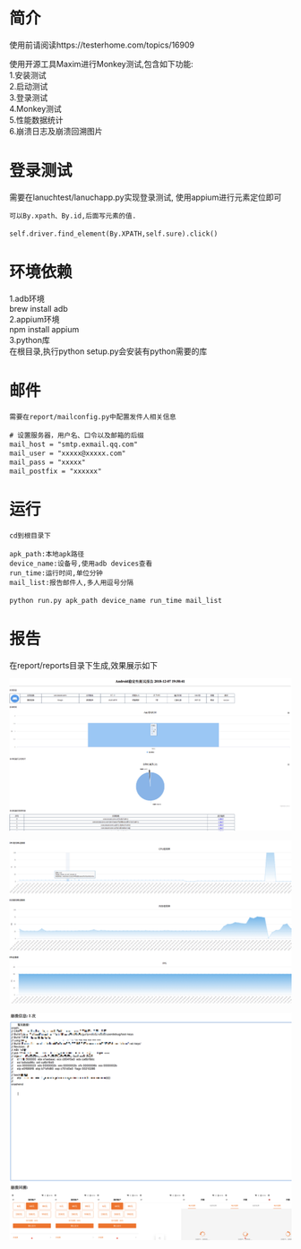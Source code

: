 # 简介

使用前请阅读https://testerhome.com/topics/16909<br>

使用开源工具Maxim进行Monkey测试,包含如下功能:<br>
1.安装测试<br>
2.启动测试<br>
3.登录测试<br>
4.Monkey测试<br>
5.性能数据统计<br>
6.崩溃日志及崩溃回溯图片<br>


# 登录测试
需要在lanuchtest/lanuchapp.py实现登录测试,
使用appium进行元素定位即可
```
可以By.xpath、By.id,后面写元素的值.

self.driver.find_element(By.XPATH,self.sure).click()
```


# 环境依赖
1.adb环境<br>
brew install adb<br>
2.appium环境<br>
npm install appium<br>
3.python库<br>
在根目录,执行python setup.py会安装有python需要的库


# 邮件
```angular2html
需要在report/mailconfig.py中配置发件人相关信息

# 设置服务器，用户名、口令以及邮箱的后缀
mail_host = "smtp.exmail.qq.com"
mail_user = "xxxxx@xxxxx.com"
mail_pass = "xxxxx"
mail_postfix = "xxxxxx"

```


# 运行
```
cd到根目录下

apk_path:本地apk路径
device_name:设备号,使用adb devices查看
run_time:运行时间,单位分钟
mail_list:报告邮件人,多人用逗号分隔

python run.py apk_path device_name run_time mail_list

```
# 报告
在report/reports目录下生成,效果展示如下


![report1.png](./report1.jpg)

![report2.png](./report2.jpg)

![report3.png](./report3.jpg)